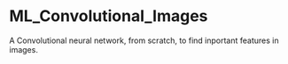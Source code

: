 # ML_Convolutional_Images
A Convolutional neural network, from scratch, to find inportant features in images. 
